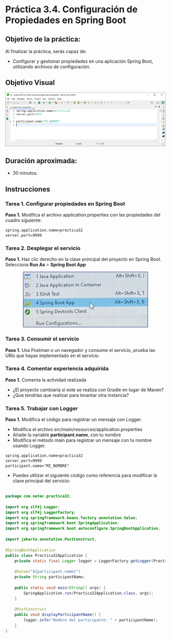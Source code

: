 # Práctica 3.4. Configuración de Propiedades en Spring Boot 

## Objetivo de la práctica:
Al finalizar la práctica, serás capaz de:
- Configurar y gestionar propiedades en una aplicación Spring Boot, utilizando archivos de configuración.


## Objetivo Visual

<div style="text-align: center;">
    <img src="../images/ro4.png" alt="Spring Tool Suite">
</div>

## Duración aproximada:
- 30 minutos.

## Instrucciones 

### Tarea 1. Configurar propiedades en Spring Boot

**Paso 1.** Modifica el archivo application.properties con las propiedades del cuadro siguiente:

```properties
spring.application.name=practica32
server.port=9999
```

### Tarea 2. Desplegar el servicio

**Paso 1.** Haz clic derecho en la clase principal del proyecto en Spring Boot. Selecciona **Run As** > **Spring Boot App**

<div style="text-align: center;">
    <img src="../images/img8_runas.png" alt="Insomia">
</div>


### Tarea 3. Consumir el servicio

**Paso 1.** Usa Postman o un navegador y consume el servicio, prueba las URIs que hayas implementado en el servicio.

### Tarea 4. Comentar experiencia adquirida

**Paso 1.** Comenta la actividad realizada

* ¿El proyecto cambiaría si este se realiza con Gradle en lugar de Maven?
* ¿Que tendrías que realizar para levantar otra instancia?


### Tarea 5. Trabajar con Logger

**Paso 1.** Modifica el código para registrar un mensaje con Logger.

 * Modifica el archivo src/main/resources/application.properties
 * Añade la variable **participant.name**, con tu nombre
 * Modifica el método main para registrar un mensaje con tu nombre usando Logger.
 
```properties
spring.application.name=practica32
server.port=9999
participant.name="MI_NOMBRE"
```

* Puedes utilizar el siguiente código como referencia para modificar la clase principal del servicio:

```java

package com.netec.practica32;

import org.slf4j.Logger;
import org.slf4j.LoggerFactory;
import org.springframework.beans.factory.annotation.Value;
import org.springframework.boot.SpringApplication;
import org.springframework.boot.autoconfigure.SpringBootApplication;

import jakarta.annotation.PostConstruct;

@SpringBootApplication
public class Practica32Application {
    private static final Logger logger = LoggerFactory.getLogger(Practica32Application.class);

    @Value("${participant.name}")
    private String participantName;
   
    public static void main(String[] args) {
        SpringApplication.run(Practica32Application.class, args);
    }

    @PostConstruct
    public void displayParticipantName() {
        logger.info("Nombre del participante: " + participantName);
    }
}

```